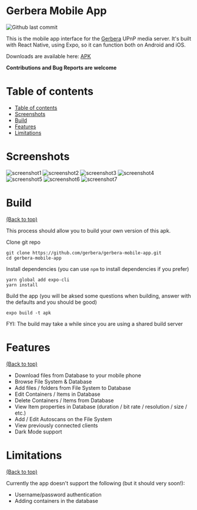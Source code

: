 <!-- Add banner here -->

<!-- omit in toc -->
# Gerbera Mobile App

<!-- Add buttons here -->
![Github last commit](https://img.shields.io/github/last-commit/gerbera/gerbera-mobile-app)

<!-- Describe your project in brief -->

<!-- The project title should be self explanotory and try not to make it a mouthful. (Although exceptions exist- **awesome-readme-writing-guide-for-open-source-projects** - would have been a cool name)

Add a cover/banner image for your README. **Why?** Because it easily **grabs people's attention** and it **looks cool**(*duh!obviously!*).

The best dimensions for the banner is **1280x650px**. You could also use this for social preview of your repo.

I personally use [**Canva**](https://www.canva.com/) for creating the banner images. All the basic stuff is **free**(*you won't need the pro version in most cases*).

There are endless badges that you could use in your projects. And they do depend on the project. Some of the ones that I commonly use in every projects are given below.

I use [**Shields IO**](https://shields.io/) for making badges. It is a simple and easy to use tool that you can use for almost all your badge cravings. -->

<!-- Some badges that you could use -->

<!-- ![GitHub release (latest by date including pre-releases)](https://img.shields.io/github/v/release/navendu-pottekkat/awesome-readme?include_prereleases)
: This badge shows the version of the current release.

![GitHub last commit](https://img.shields.io/github/last-commit/navendu-pottekkat/awesome-readme)
: I think it is self-explanatory. This gives people an idea about how the project is being maintained.

![GitHub issues](https://img.shields.io/github/issues-raw/navendu-pottekkat/awesome-readme)
: This is a dynamic badge from [**Shields IO**](https://shields.io/) that tracks issues in your project and gets updated automatically. It gives the user an idea about the issues and they can just click the badge to view the issues.

![GitHub pull requests](https://img.shields.io/github/issues-pr/navendu-pottekkat/awesome-readme)
: This is also a dynamic badge that tracks pull requests. This notifies the maintainers of the project when a new pull request comes.

![GitHub All Releases](https://img.shields.io/github/downloads/navendu-pottekkat/awesome-readme/total): If you are not like me and your project gets a lot of downloads(*I envy you*) then you should have a badge that shows the number of downloads! This lets others know how **Awesome** your project is and is worth contributing to.

![GitHub](https://img.shields.io/github/license/navendu-pottekkat/awesome-readme)
: This shows what kind of open-source license your project uses. This is good idea as it lets people know how they can use your project for themselves.

![Tweet](https://img.shields.io/twitter/url?style=flat-square&logo=twitter&url=https%3A%2F%2Fnavendu.me%2Fnsfw-filter%2Findex.html): This is not essential but it is a cool way to let others know about your project! Clicking this button automatically opens twitter and writes a tweet about your project and link to it. All the user has to do is to click tweet. Isn't that neat? -->

This is the mobile app interface for the [Gerbera](https://github.com/gerbera/gerbera) UPnP media server. It's built with React Native, using Expo, so it can function both on Android and iOS.

Downloads are available here: [APK](https://storage.googleapis.com/gh-assets/gerbera-861b92c363074151a2b8b524acc811bf-signed.apk)

**Contributions and Bug Reports are welcome**

<!-- # Screenshots -->

# Table of contents

- [Table of contents](#table-of-contents)
- [Screenshots](#screenshots)
- [Build](#build)
- [Features](#features)
- [Limitations](#limitations)

# Screenshots

![screenshot1](https://storage.googleapis.com/gh-assets/gerb1.png)
![screenshot2](https://storage.googleapis.com/gh-assets/gerb2.png)
![screenshot3](https://storage.googleapis.com/gh-assets/gerb3.png)
![screenshot4](https://storage.googleapis.com/gh-assets/gerb4.png)
![screenshot5](https://storage.googleapis.com/gh-assets/gerb5.png)
![screenshot6](https://storage.googleapis.com/gh-assets/gerb6.png)
![screenshot7](https://storage.googleapis.com/gh-assets/gerb7.png)

# Build
[(Back to top)](#table-of-contents)

This process should allow you to build your own version of this apk.

Clone git repo

```
git clone https://github.com/gerbera/gerbera-mobile-app.git
cd gerbera-mobile-app
```

Install dependencies
(you can use `npm` to install dependencies if you prefer)
```
yarn global add expo-cli
yarn install
```

Build the app
(you will be aksed some questions when building, answer with the defaults and you should be good)
```
expo build -t apk
```

FYI: The build may take a while since you are using a shared build server

# Features
[(Back to top)](#table-of-contents)

* Download files from Database to your mobile phone
* Browse File System & Database
* Add files / folders from File System to Database
* Edit Containers / Items in Database
* Delete Containers / Items from Database
* View Item properties in Database (duration / bit rate / resolution / size / etc.)
* Add / Edit Autoscans on the File System
* View previously connected clients
* Dark Mode support

# Limitations
[(Back to top)](#table-of-contents)

Currently the app doesn't support the following (but it should very soon!):

* Username/password authentication
* Adding containers in the database

<!-- Add the footer here -->

<!-- ![Footer](https://github.com/navendu-pottekkat/awesome-readme/blob/master/fooooooter.png) -->
